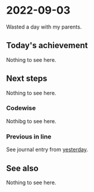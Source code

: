 # 2022-09-03

Wasted a day with my parents.

## Today's achievement

Nothing to see here.

## Next steps

Nothing to see here.

### Codewise

Nothibg to see here.

### Previous in line

See journal entry from [yesterday][yesterday].

## See also

Nothing to see here.

[yesterday]: ./2022-09-02.md
